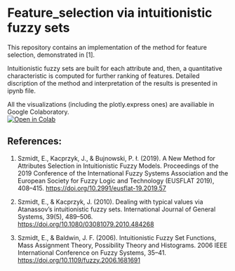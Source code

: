 # Feature_selection via intuitionistic fuzzy sets

This repository contains an implementation of the method for feature selection, demonstrated in [1].  

Intuitionistic fuzzy sets are built for each attribute and, then, a quantitative characteristic is computed for further ranking of features. Detailed discription of the method and interpretation of the results is presented in ipynb file.

All the visualizations (including the plotly.express ones) are availiable in Google Colaboratory.  
<a href="https://githubtocolab.com/upunaprosk/Feature_selection-based-on-IFS/blob/main/IFS_algorithm.ipynb" target="_parent"><img src="https://colab.research.google.com/assets/colab-badge.svg" alt="Open in Colab"/></a>

## References:

1. Szmidt, E., Kacprzyk, J., & Bujnowski, P. ł. (2019). A New Method for Attributes Selection in Intuitionistic Fuzzy Models. Proceedings of the 2019 Conference of the International Fuzzy Systems Association and the European Society for Fuzzy Logic and Technology (EUSFLAT 2019), 408–415. https://doi.org/10.2991/eusflat-19.2019.57

2. Szmidt, E., & Kacprzyk, J. (2010). Dealing with typical values via Atanassov’s intuitionistic fuzzy sets. International Journal of General Systems, 39(5), 489–506. https://doi.org/10.1080/03081079.2010.484268

3. Szmidt, E., & Baldwin, J. F. (2006). Intuitionistic Fuzzy Set Functions, Mass Assignment Theory, Possibility Theory and Histograms. 2006 IEEE International Conference on Fuzzy Systems, 35–41. https://doi.org/10.1109/fuzzy.2006.1681691
